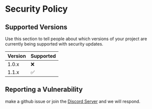 # Security Policy

## Supported Versions

Use this section to tell people about which versions of your project are
currently being supported with security updates.

| Version | Supported          |
| ------- | ------------------ |
| 1.0.x   | :x:                |
| 1.1.x   | :white_check_mark: |

## Reporting a Vulnerability

make a github issue or join the [Discord Server](https://discord.gg/Y9tGpfCwUf) and we will respond.
